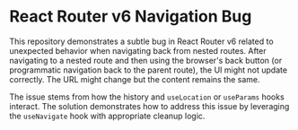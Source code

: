 # React Router v6 Navigation Bug

This repository demonstrates a subtle bug in React Router v6 related to unexpected behavior when navigating back from nested routes.  After navigating to a nested route and then using the browser's back button (or programmatic navigation back to the parent route), the UI might not update correctly. The URL might change but the content remains the same. 

The issue stems from how the history and `useLocation` or `useParams` hooks interact.   The solution demonstrates how to address this issue by leveraging the `useNavigate` hook with appropriate cleanup logic. 